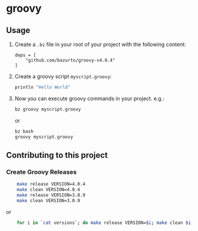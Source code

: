 # groovy

## Usage

1. Create a `.bz` file in your root of your project with the following content:
    ```hcl
    deps = [
        "github.com/bazurto/groovy-v4.0.4"
    ]
    ```
2. Create a groovy script `myscript.groovy`:
    ```groovy
    println "Hello World"
    ```
3. Now you can execute groovy commands in your project. e.g.:
    ```bash
    bz groovy myscript.groovy
    ```

    or 


    ```bash
    bz bash
    groovy myscript.groovy
    ```

## Contributing to this project

### Create Groovy Releases

```bash
    make release VERSION=4.0.4
    make clean VERSION=4.0.4
    make release VERSION=3.0.9
    make clean VERSION=3.0.9
```

or

```bash
    for i in `cat versions`; do make release VERSION=$i; make clean $i; done
```
